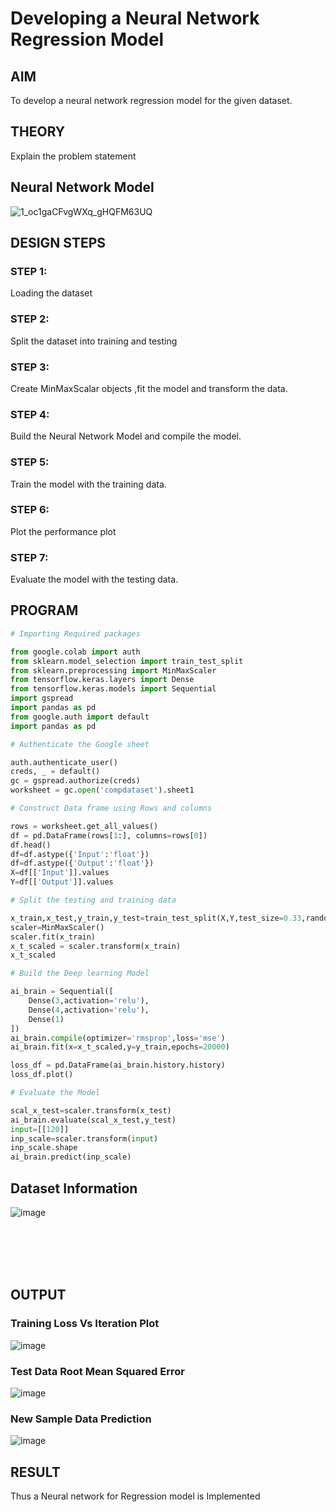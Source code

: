 # Developing a Neural Network Regression Model

## AIM

To develop a neural network regression model for the given dataset.

## THEORY

Explain the problem statement

## Neural Network Model

![1_oc1gaCFvgWXq_gHQFM63UQ](https://user-images.githubusercontent.com/75234946/187084018-841e10cc-d4bc-4b8b-9c5d-e3b46266c487.png)


## DESIGN STEPS

### STEP 1:

Loading the dataset

### STEP 2:

Split the dataset into training and testing

### STEP 3:

Create MinMaxScalar objects ,fit the model and transform the data.

### STEP 4:

Build the Neural Network Model and compile the model.

### STEP 5:

Train the model with the training data.

### STEP 6:

Plot the performance plot

### STEP 7:

Evaluate the model with the testing data.

## PROGRAM
```python
# Importing Required packages

from google.colab import auth
from sklearn.model_selection import train_test_split
from sklearn.preprocessing import MinMaxScaler
from tensorflow.keras.layers import Dense
from tensorflow.keras.models import Sequential
import gspread
import pandas as pd
from google.auth import default
import pandas as pd

# Authenticate the Google sheet

auth.authenticate_user()
creds, _ = default()
gc = gspread.authorize(creds)
worksheet = gc.open('compdataset').sheet1

# Construct Data frame using Rows and columns

rows = worksheet.get_all_values()
df = pd.DataFrame(rows[1:], columns=rows[0])
df.head()
df=df.astype({'Input':'float'})
df=df.astype({'Output':'float'})
X=df[['Input']].values
Y=df[['Output']].values

# Split the testing and training data

x_train,x_test,y_train,y_test=train_test_split(X,Y,test_size=0.33,random_state=50)
scaler=MinMaxScaler()
scaler.fit(x_train)
x_t_scaled = scaler.transform(x_train)
x_t_scaled

# Build the Deep learning Model

ai_brain = Sequential([
    Dense(3,activation='relu'),
    Dense(4,activation='relu'),
    Dense(1)
])
ai_brain.compile(optimizer='rmsprop',loss='mse')
ai_brain.fit(x=x_t_scaled,y=y_train,epochs=20000)

loss_df = pd.DataFrame(ai_brain.history.history)
loss_df.plot()

# Evaluate the Model

scal_x_test=scaler.transform(x_test)
ai_brain.evaluate(scal_x_test,y_test)
input=[[120]]
inp_scale=scaler.transform(input)
inp_scale.shape
ai_brain.predict(inp_scale)
```
## Dataset Information

![image](https://user-images.githubusercontent.com/75234946/187825120-37a8fa1d-60d4-40f5-aa15-b2b745844dd7.png)


<br></br>
<br></br>
## OUTPUT

### Training Loss Vs Iteration Plot

![image](https://user-images.githubusercontent.com/75234946/187824538-c7780c65-ff13-4d4e-b922-cd591390478b.png)



### Test Data Root Mean Squared Error

![image](https://user-images.githubusercontent.com/75234946/187824906-db7b28be-7f9a-4e07-bb34-237ea1f6aaa5.png)



### New Sample Data Prediction

![image](https://user-images.githubusercontent.com/75234946/187825011-058359aa-b8a7-4e07-abc0-787b09c2cb8d.png)




## RESULT
Thus a Neural network for Regression model is Implemented

